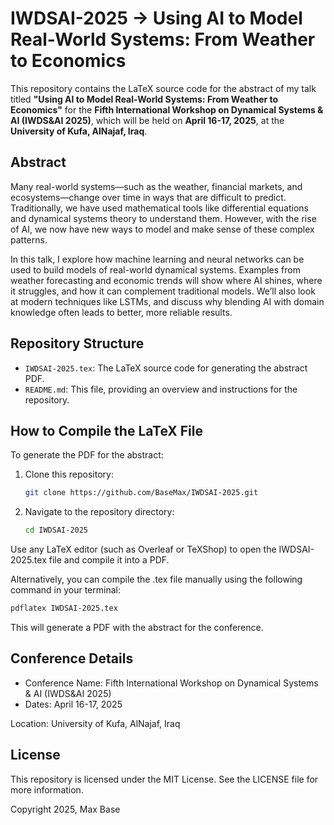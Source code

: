 # IWDSAI-2025 -> Using AI to Model Real-World Systems: From Weather to Economics

This repository contains the LaTeX source code for the abstract of my talk titled **"Using AI to Model Real-World Systems: From Weather to Economics"** for the **Fifth International Workshop on Dynamical Systems & AI (IWDS&AI 2025)**, which will be held on **April 16-17, 2025**, at the **University of Kufa, AlNajaf, Iraq**.

## Abstract

Many real-world systems—such as the weather, financial markets, and ecosystems—change over time in ways that are difficult to predict. Traditionally, we have used mathematical tools like differential equations and dynamical systems theory to understand them. However, with the rise of AI, we now have new ways to model and make sense of these complex patterns.

In this talk, I explore how machine learning and neural networks can be used to build models of real-world dynamical systems. Examples from weather forecasting and economic trends will show where AI shines, where it struggles, and how it can complement traditional models. We’ll also look at modern techniques like LSTMs, and discuss why blending AI with domain knowledge often leads to better, more reliable results.

## Repository Structure

- `IWDSAI-2025.tex`: The LaTeX source code for generating the abstract PDF.
- `README.md`: This file, providing an overview and instructions for the repository.

## How to Compile the LaTeX File

To generate the PDF for the abstract:

1. Clone this repository:
   ```bash
   git clone https://github.com/BaseMax/IWDSAI-2025.git
   ```

2. Navigate to the repository directory:

   ```bash
   cd IWDSAI-2025
   ```

Use any LaTeX editor (such as Overleaf or TeXShop) to open the IWDSAI-2025.tex file and compile it into a PDF.

Alternatively, you can compile the .tex file manually using the following command in your terminal:

```bash
pdflatex IWDSAI-2025.tex
```

This will generate a PDF with the abstract for the conference.

## Conference Details

- Conference Name: Fifth International Workshop on Dynamical Systems & AI (IWDS&AI 2025)
- Dates: April 16-17, 2025

Location: University of Kufa, AlNajaf, Iraq

## License

This repository is licensed under the MIT License. See the LICENSE file for more information.

Copyright 2025, Max Base
